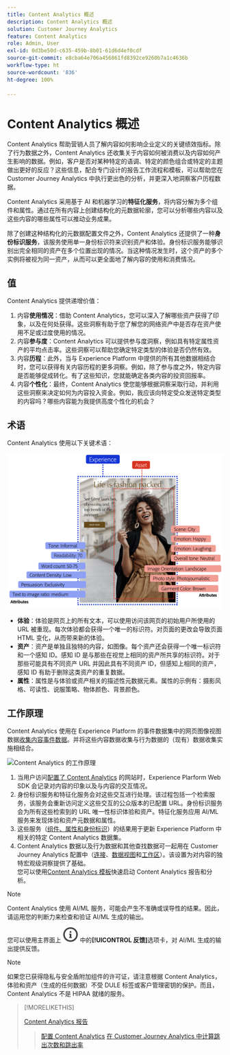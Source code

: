 ```yaml
---
title: Content Analytics 概述
description: Content Analytics 概述
solution: Customer Journey Analytics
feature: Content Analytics
role: Admin, User
exl-id: 0d3be50d-c635-459b-8b01-61d6d4ef0cdf
source-git-commit: e8cba64e706a456861fd8392ce9260b7a1c4636b
workflow-type: ht
source-wordcount: '836'
ht-degree: 100%

---
```


# Content Analytics 概述

Content Analytics 帮助营销人员了解内容如何影响企业定义的关键绩效指标。除了行为数据之外，Content Analytics 还收集关于内容如何被消费以及内容如何产生影响的数据。例如，客户是否对某种特定的语调、特定的颜色组合或特定的主题做出更好的反应？这些信息，配合专门设计的报告工作流程和模板，可以帮助您在 Customer Journey Analytics 中执行更出色的分析，并更深入地洞察客户历程数据。

Content Analytics 采用基于 AI 和机器学习的&#x200B;**特征化服务**，将内容分解为多个组件和属性。通过在所有内容上创建结构化的元数据轮廓，您可以分析哪些内容以及这些内容的哪些属性可以推动业务成果。

除了创建这种结构化的元数据配置文件之外，Content Analytics 还提供了一种&#x200B;**身份标识服务**，该服务使用单一身份标识符来识别资产和体验。身份标识服务能够识别出完全相同的资产在多个位置出现的情况。当这种情况发生时，这个资产的多个实例将被视为同一资产，从而可以更全面地了解内容的使用和消费情况。

## 值

Content Analytics 提供递增价值：

1. 内容&#x200B;**使用情况**：借助 Content Analytics，您可以深入了解哪些资产获得了印象，以及在何处获得。这些洞察有助于您了解您的网络资产中是否存在资产使用不足或过度使用的情况。
1. 内容&#x200B;**参与度**：Content Analytics 可以提供参与度洞察，例如具有特定属性资产的平均点击率。这些洞察可以帮助您确定特定类型的体验是否仍然有效。
1. 内容&#x200B;**历程**：此外，当与 Experience Platform 中提供的所有其他数据相结合时，您可以获得有关内容历程的更多洞察。例如，除了参与度之外，特定内容是否能够促成转化。有了这些知识，您就能确定各类内容的投资回报率。
1. 内容&#x200B;**个性化**：最终，Content Analytics 使您能够根据洞察采取行动，并利用这些洞察来决定如何为内容投入资金。例如，我应该向特定受众发送特定类型的内容吗？哪些内容能为我提供高度个性化的机会？

## 术语

Content Analytics 使用以下关键术语：

![资产和体验](/help/content-analytics/assets/content-analytics-experience-asset.png)

* **体验**：体验是网页上的所有文本，可以使用访问该网页的初始用户所使用的 URL 被重现。每次体验都会获得一个唯一的标识符。对页面的更改会导致页面 HTML 变化，从而带来新的体验。
* **资产**：资产是单独且独特的内容，如图像。每个资产还会获得一个唯一标识符和一个感知 ID。感知 ID 是与那些在视觉上相同的资产所共享的标识符。对于那些可能具有不同资产 URL 并因此具有不同资产 ID，但感知上相同的资产，感知 ID 有助于删除这类资产的重复数据。
* **属性**：属性是与体验或资产相关的描述性元数据元素。属性的示例有：摄影风格、可读性、说服策略、物体颜色、背景颜色。

## 工作原理

Content Analytics 使用在 Experience Platform 的事件数据集中的网页图像视图数据[收集内容事件数据](config/datacollection.md)。并将这些内容数据收集与行为数据的（现有）数据收集实施相结合。

![Content Analytics 的工作原理](assets/aca-overview.gif)

1. 当用户访问[配置了 Content Analytics](config/configuration.md) 的网站时，Experience Plarform Web SDK 会记录对内容的印象以及与内容的交互情况。
1. 身份标识服务和特征化服务会对这些交互进行处理。该过程包括一个检索服务，该服务会重新访问定义这些交互的公众版本的已配置 URL。身份标识服务会为所有这些检索到的 URL 唯一性标识体验和资产。特征化服务应用 AI/ML 服务来发现体验和资产元数据和属性。
1. 这些服务（[组件、属性和身份标识](/help/content-analytics/report/components.md)）的结果用于更新 Experience Platform 中相关的特定 Content Analytics 数据集。
1. Content Analytics 数据以及行为数据和其他查找数据可一起用在 Customer Journey Analytics 配置中（[连接](/help/connections/overview.md)、[数据视图](/help/data-views/data-views.md)和[工作区](/help/analysis-workspace/home.md)）。该设置为对内容的独特宏观级洞察提供了基础。<br/>您可以使用[Content Analytics 模板](/help/content-analytics/report/report.md#template)快速启动 Content Analytics 报告和分析。


>[!NOTE]
>
>Content Analytics 使用 AI/ML 服务，可能会产生不准确或误导性的结果。因此，请运用您的判断力来检查和验证 AI/ML 生成的输出。
>
>您可以使用主界面上 ![InfoOutline](/help/assets/icons/InfoOutline.svg) 中的&#x200B;**[!UICONTROL 反馈]**&#x200B;选项卡，对 AI/ML 生成的输出提供反馈。
>

>[!NOTE]
>
>如果您已获得隐私与安全盾附加组件的许可证，请注意根据 Content Analytics，体验和资产（生成的任何数据）不受 DULE 标签或客户管理密钥的保护。而且，Content Analytics 不是 HIPAA 就绪的服务。
>


>[!MORELIKETHIS]
>
>[Content Analytics 报告](report/report.md)
>>[配置 Content Analytics](config/configuration.md)
>>[在 Customer Journey Analytics 中计算跳出次数和跳出率](https://experienceleaguecommunities.adobe.com/t5/adobe-analytics-blogs/calculating-bounces-amp-bounce-rate-in-adobe-customer-journey/ba-p/706446#M454)
>

